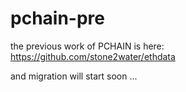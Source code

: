 # pchain-pre
the previous work of PCHAIN is here: https://github.com/stone2water/ethdata

and migration will start soon ...
